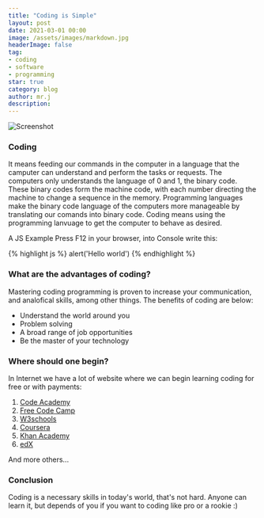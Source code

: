 ```yaml
---
title: "Coding is Simple"
layout: post
date: 2021-03-01 00:00
image: /assets/images/markdown.jpg
headerImage: false
tag:
- coding
- software
- programming
star: true
category: blog
author: mr.j
description: 
---
```


![Screenshot](https://www.raicultura.it/cropgd/900x520/dl/img/2020/02/26/1582717587391_technology-1283624_1920.jpg)

### Coding
It means feeding our commands in the computer in a language that the camputer can understand and perform the tasks or requests.
The computers only understands the language of 0 and 1, the binary code.
These binary codes form the machine code, with each number directing the machine to change a sequence in the memory.
Programming languages make the binary code language of the computers more manageable by translating our comands into binary code.
Coding means using the programming lanvuage to get the computer to behave as desired.

A JS Example
Press F12 in your browser, into Console write this: 

{% highlight js %}
alert('Hello world')
{% endhighlight %}

### What are the advantages of coding?
Mastering coding programming is proven to increase your communication, and analofical skills, among other things. The benefits of coding are below:

* Understand the world around you
* Problem solving
* A broad range of job opportunities
* Be the master of your technology

### Where should one begin?
In Internet we have a lot of website where we can begin learning coding for free or with payments: 

1. [Code Academy](https://www.codecademy.com/)
2. [Free Code Camp](https://www.freecodecamp.org/)
3. [W3schools](https://www.w3schools.com/)
4. [Coursera](https://www.coursera.org/)
5. [Khan Academy](https://www.khanacademy.org/)
6. [edX](https://www.edx.org/)

And more others...

### Conclusion
Coding is a necessary skills in today's world, that's not hard. Anyone can learn it, but depends of you if you want to coding like pro or a rookie :)